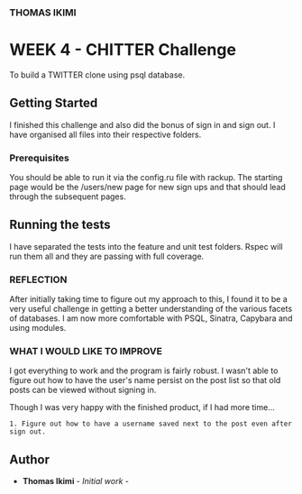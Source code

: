 ### THOMAS IKIMI

# WEEK 4 - CHITTER Challenge

To build a TWITTER clone using psql database.

## Getting Started

I finished this challenge and also did the bonus of sign in and sign out. I have organised all files into their respective folders.

### Prerequisites

You should be able to run it via the config.ru file with rackup. The starting page would be the /users/new page for new sign ups and that should lead through the subsequent pages.

## Running the tests

I have separated the tests into the feature and unit test folders. Rspec will run them all and they are passing with full coverage.

### REFLECTION

After initially taking time to figure out my approach to this, I found it to be a very useful challenge in getting a better understanding of the various facets of databases. I am now more comfortable with PSQL, Sinatra, Capybara and using modules.


### WHAT I WOULD LIKE TO IMPROVE

I got everything to work and the program is fairly robust. I wasn't able to figure out how to have the user's name persist on the post list so that old posts can be viewed without signing in.

Though I was very happy with the finished product, if I had more time...

```
1. Figure out how to have a username saved next to the post even after sign out.
```



## Author
* **Thomas Ikimi** - *Initial work* -
